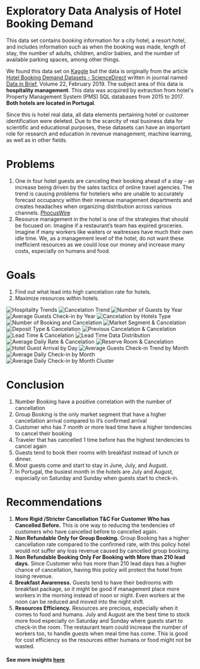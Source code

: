 # Exploratory Data Analysis of Hotel Booking Demand
This data set contains booking information for a city hotel, a resort hotel, and includes information such as when the booking was made, length of stay, the number of adults, children, and/or babies, and the number of available parking spaces, among other things.

We found this data set on [Kaggle](https://www.kaggle.com/jessemostipak/hotel-booking-demand) but the data is originally from the article [Hotel Booking Demand Datasets - ScienceDirect](https://www.sciencedirect.com/science/article/pii/S2352340918315191) written in journal named [Data in Brief](https://www.sciencedirect.com/journal/data-in-brief), Volume 22, February 2019. 
The subject area of this data is **hospitality management**. This data was acquired by extraction from hotel's Property Management System (PMS) SQL databases from 2015 to 2017. **Both hotels are located in Portugal**.

Since this is hotel real data, all data elements pertaining hotel or customer identification were deleted. Due to the scarcity of real business data for scientific and educational purposes, these datasets can have an important role for research and education in revenue management, machine learning, as well as in other fields.

# Problems
1. One in four hotel guests are canceling their booking ahead of a stay - an increase being driven by the sales tactics of online travel agencies.
The trend is causing problems for hoteliers who are unable to accurately forecast occupancy within their revenue management departments and creates headaches when organizing distribution across various channels. [PhocusWire](https://www.phocuswire.com/Hotel-distribution-market-share-distribution-analysis#:~:text=The%20average%20cancelation%20rate%20in,of%206.4%25%20over%20four%20years)
2. Resource management in the hotel is one of the strategies that should be focused on. Imagine if a restaurant’s team has expired groceries. Imagine if many workers like waiters or waitresses have much their own idle time. 
We, as a management level of the hotel, do not want these inefficient resources as we could lose our money and increase many costs, especially on humans and food.

# Goals
1. Find out what lead into high cancelation rate for hotels.
2. Maximize resources within hotels.


![Hospitality Trends](https://github.com/brdx88/hotel_booking_demand_EDA/blob/main/1.png)
![Cancelation Trend](https://github.com/brdx88/hotel_booking_demand_EDA/blob/main/2.png)
![Number of Guests by Year](https://github.com/brdx88/hotel_booking_demand_EDA/blob/main/3.png)
![Average Guests Check-in by Year](https://github.com/brdx88/hotel_booking_demand_EDA/blob/main/4.png)
![Cancelation by Hotels Type](https://github.com/brdx88/hotel_booking_demand_EDA/blob/main/5.png)
![Number of Booking and Cancelation](https://github.com/brdx88/hotel_booking_demand_EDA/blob/main/6.png)
![Market Segment & Cancelation](https://github.com/brdx88/hotel_booking_demand_EDA/blob/main/7.png)
![Deposit Type & Cancelation](https://github.com/brdx88/hotel_booking_demand_EDA/blob/main/8.png)
![Previous Cancelation & Cancelation](https://github.com/brdx88/hotel_booking_demand_EDA/blob/main/9.png)
![Lead Time & Cancelation](https://github.com/brdx88/hotel_booking_demand_EDA/blob/main/10.png)
![Lead Time Data Distribution](https://github.com/brdx88/hotel_booking_demand_EDA/blob/main/11.png)
![Average Daily Rate & Cancelation](https://github.com/brdx88/hotel_booking_demand_EDA/blob/main/12.png)
![Reserve Room & Cancelation](https://github.com/brdx88/hotel_booking_demand_EDA/blob/main/13.png)
![Hotel Guest Arrival by Day](https://github.com/brdx88/hotel_booking_demand_EDA/blob/main/14.png)
![Average Guests Check-in Trend by Month](https://github.com/brdx88/hotel_booking_demand_EDA/blob/main/15.png)
![Average Daily Check-in by Month](https://github.com/brdx88/hotel_booking_demand_EDA/blob/main/16.png)
![Average Daily Check-in by Month Cluster](https://github.com/brdx88/hotel_booking_demand_EDA/blob/main/17.png)




# Conclusion
1. Number Booking have a positive correlation with the number of cancellation
2. Group Booking is the only market segment that have a higher cancellation  arrival  compared to it’s confirmed arrival
3. Customer who has 7 month or more lead time have a higher tendencies to cancel their booking
4. Traveler that has cancelled 1 time before has the highest tendencies to cancel again
5. Guests tend to book their rooms with breakfast instead of lunch or dinner.
6. Most guests come and start to stay in June, July, and August.
7. In Portugal, the busiest month in the hotels are July and August, especially on Saturday and Sunday when guests start to check-in.

# Recommendations
1. **More Rigid /Stricter  Cancellation T&C  For Customer Who has Cancelled Before.** This is  one way to  reducing the tendencies of customers who have cancelled before to cancelled again.
2. **Non Refundable Only for Group Booking.** Group Booking has a higher cancellation rate compared to the confirmed rate,  with this policy hotel would not suffer  any loss revenue caused by cancelled group booking.
3. **Non Refundable Booking Only For Booking with More than 210 lead days.** Since Customer who has more than 210  lead days has a higher chance of cancellation, having this policy will protect the hotel from losing revenue.
4. **Breakfast Awareness.** Guests tend to have their bedrooms with breakfast package, so it might be good if management place more workers in the morning instead of noon or night. Even workers at the noon can be reduced and moved into the night shift. 
5. **Resources Efficiency.** Resources are precious, especially when it comes to food and humans. July and August are the best time to stock more food especially on Saturday and Sunday where guests start to check-in the room. The restaurant team could increase the number of workers too, to handle guests when meal time has come. This is good for cost efficiency so the resources either humans or food might not be wasted.

#### See more insights [here](https://github.com/brdx88/hotel_booking_demand_EDA/blob/main/hotel_booking_demand_EDA.ipynb)

